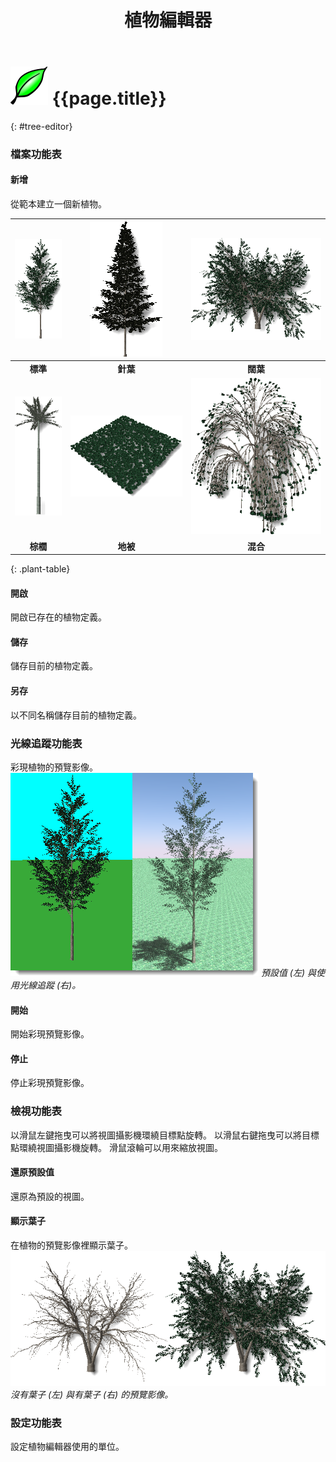 ﻿---
title: 植物編輯器
---
<!-- TODO: This could use an update. But the material is a start.  Let's localize what is here.  We can fill in the details later.-->

# ![images/plants.svg](images/plants.svg) {{page.title}}
{: #tree-editor}

### 檔案功能表

#### 新增
從範本建立一個新植物。

 | ![images/standard.png](images/standard.png) | ![images/conifer.png](images/conifer.png) | ![images/broad.png](images/broad.png) |
 |:-------------------------------------------:|:-----------------------------------------:|:-------------------------------------:|
 | **標準**                                |   **針葉**                             | **闊葉**                       |
 | ![images/palm.png](images/palm.png)         | ![images/groundcover.png](images/groundcover.png) | ![images/complex.png](images/complex.png) |
 | **棕櫚**                                    |  **地被**                          | **混合**                                  
{: .plant-table}

#### 開啟
開啟已存在的植物定義。

#### 儲存
儲存目前的植物定義。

#### 另存
以不同名稱儲存目前的植物定義。

### 光線追蹤功能表
彩現植物的預覽影像。
![images/shadedvsrendered.png](images/shadedvsrendered.png)
*預設值 (左) 與使用光線追蹤 (右)。*

#### 開始
開始彩現預覽影像。

#### 停止
停止彩現預覽影像。

### 檢視功能表
以滑鼠左鍵拖曳可以將視圖攝影機環繞目標點旋轉。
以滑鼠右鍵拖曳可以將目標點環繞視圖攝影機旋轉。
滑鼠滾輪可以用來縮放視圖。

#### 還原預設值
還原為預設的視圖。

#### 顯示葉子
在植物的預覽影像裡顯示葉子。
![images/leaves-001.png](images/leaves-001.png)
*沒有葉子 (左) 與有葉子 (右) 的預覽影像。*

### 設定功能表
設定植物編輯器使用的單位。
